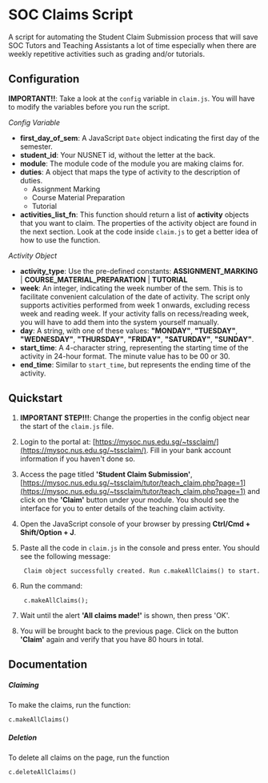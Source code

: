 SOC Claims Script
=================

A script for automating the Student Claim Submission process that will save SOC Tutors and Teaching Assistants a lot of time especially when there are weekly repetitive activities such as grading and/or tutorials.

Configuration
--

**IMPORTANT!!**: Take a look at the `config` variable in `claim.js`. You will have to modify the variables before you run the script.

_Config Variable_

- **first_day_of_sem**: A JavaScript `Date` object indicating the first day of the semester.
- **student_id**: Your NUSNET id, without the letter at the back.
- **module**: The module code of the module you are making claims for.
- **duties**: A object that maps the type of activity to the description of duties.
	- Assignment Marking
	- Course Material Preparation
	- Tutorial
- **activities_list_fn**: This function should return a list of **activity** objects that you want to claim. The properties of the activity object are found in the next section. Look at the code inside `claim.js` to get a better idea of how to use the function.

_Activity Object_

- **activity_type**: Use the pre-defined constants: **ASSIGNMENT_MARKING** | **COURSE_MATERIAL_PREPARATION** | **TUTORIAL**
- **week**: An integer, indicating the week number of the sem. This is to facilitate convenient calculation of the date of activity. The script only supports activities performed from week 1 onwards, excluding recess week and reading week. If your activity falls on recess/reading week, you will have to add them into the system yourself manually.
- **day**: A string, with one of these values: **"MONDAY"**, **"TUESDAY"**, **"WEDNESDAY"**, **"THURSDAY"**, **"FRIDAY"**, **"SATURDAY"**, **"SUNDAY"**.
- **start_time**: A 4-character string, representing the starting time of the activity in 24-hour format. The minute value has to be 00 or 30.
- **end_time**: Similar to `start_time`, but represents the ending time of the activity. 


Quickstart
--

1. **IMPORTANT STEP!!!**: Change the properties in the config object near the start of the `claim.js` file.
2. Login to the portal at: [https://mysoc.nus.edu.sg/~tssclaim/](https://mysoc.nus.edu.sg/~tssclaim/). Fill in your bank account information if you haven't done so.
3. Access the page titled **'Student Claim Submission'**, [https://mysoc.nus.edu.sg/~tssclaim/tutor/teach_claim.php?page=1](https://mysoc.nus.edu.sg/~tssclaim/tutor/teach_claim.php?page=1) and click on the **'Claim'** button under your module. You should see the interface for you to enter details of the teaching claim activity.
4. Open the JavaScript console of your browser by pressing **Ctrl/Cmd + Shift/Option + J**.
5. Paste all the code in `claim.js` in the console and press enter. You should see the following message:
    
        Claim object successfully created. Run c.makeAllClaims() to start.


6. Run the command:

        c.makeAllClaims();


7. Wait until the alert **'All claims made!'** is shown, then press 'OK'.
8. You will be brought back to the previous page. Click on the button **'Claim'** again and verify that you have 80 hours in total.


Documentation
--

##### Claiming #####

To make the claims, run the function:
   
    c.makeAllClaims()

##### Deletion #####

To delete all claims on the page, run the function 
    
    c.deleteAllClaims()
